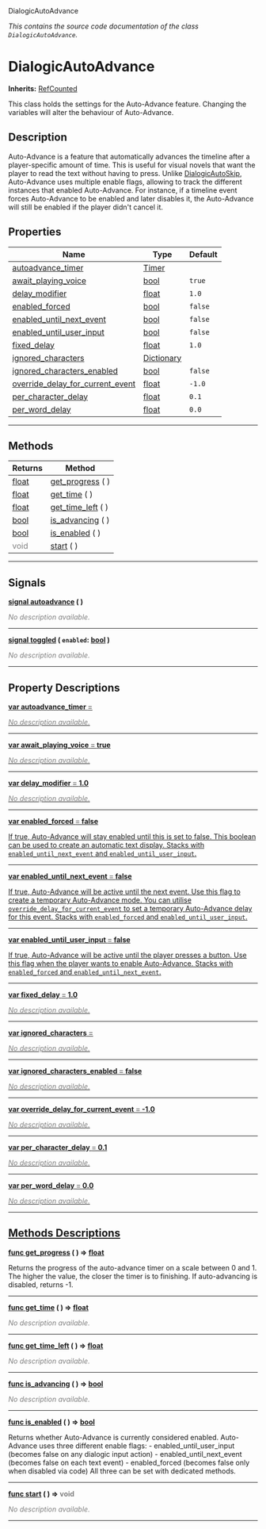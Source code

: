 
<div class="header-banner purple">
<div class="header-label purple">DialogicAutoAdvance</div>
</div>

*This contains the source code documentation of the class `DialogicAutoAdvance`.*
        
# DialogicAutoAdvance
**Inherits:** [RefCounted](https://docs.godotengine.org/en/latest/classes/class_refcounted.html#class-refcounted)

This class holds the settings for the Auto-Advance feature. Changing the variables will alter the behaviour of Auto-Advance.
## Description
Auto-Advance is a feature that automatically advances the timeline after a player-specific amount of time. This is useful for visual novels that want the player to read the text without having to press.  Unlike [DialogicAutoSkip](class_dialogicautoskip.md), Auto-Advance uses multiple enable flags, allowing to track the different instances that enabled Auto-Advance. For instance, if a timeline event forces Auto-Advance to be enabled and later disables it, the Auto-Advance will still be enabled if the player didn't cancel it.

## Properties
Name | Type | Default 
--- | --- | --- 
[<span class="hljs-title">autoadvance_timer</span>](#property-autoadvance_timer) | [Timer](https://docs.godotengine.org/en/latest/classes/class_timer.html#class-timer) |   
[<span class="hljs-title">await_playing_voice</span>](#property-await_playing_voice) | [bool](https://docs.godotengine.org/en/latest/classes/class_bool.html#class-bool) |  `true` 
[<span class="hljs-title">delay_modifier</span>](#property-delay_modifier) | [float](https://docs.godotengine.org/en/latest/classes/class_float.html#class-float) |  `1.0` 
[<span class="hljs-title">enabled_forced</span>](#property-enabled_forced) | [bool](https://docs.godotengine.org/en/latest/classes/class_bool.html#class-bool) |  `false` 
[<span class="hljs-title">enabled_until_next_event</span>](#property-enabled_until_next_event) | [bool](https://docs.godotengine.org/en/latest/classes/class_bool.html#class-bool) |  `false` 
[<span class="hljs-title">enabled_until_user_input</span>](#property-enabled_until_user_input) | [bool](https://docs.godotengine.org/en/latest/classes/class_bool.html#class-bool) |  `false` 
[<span class="hljs-title">fixed_delay</span>](#property-fixed_delay) | [float](https://docs.godotengine.org/en/latest/classes/class_float.html#class-float) |  `1.0` 
[<span class="hljs-title">ignored_characters</span>](#property-ignored_characters) | [Dictionary](https://docs.godotengine.org/en/latest/classes/class_dictionary.html#class-dictionary) |   
[<span class="hljs-title">ignored_characters_enabled</span>](#property-ignored_characters_enabled) | [bool](https://docs.godotengine.org/en/latest/classes/class_bool.html#class-bool) |  `false` 
[<span class="hljs-title">override_delay_for_current_event</span>](#property-override_delay_for_current_event) | [float](https://docs.godotengine.org/en/latest/classes/class_float.html#class-float) |  `-1.0` 
[<span class="hljs-title">per_character_delay</span>](#property-per_character_delay) | [float](https://docs.godotengine.org/en/latest/classes/class_float.html#class-float) |  `0.1` 
[<span class="hljs-title">per_word_delay</span>](#property-per_word_delay) | [float](https://docs.godotengine.org/en/latest/classes/class_float.html#class-float) |  `0.0` 
--- 

## Methods
Returns | Method 
--- | --- 
<span class="hljs-attribute">[float](https://docs.godotengine.org/en/latest/classes/class_float.html#class-float)</span> | [<span class="hljs-title">get_progress</span>](#property-get_progress) ( ) 
<span class="hljs-attribute">[float](https://docs.godotengine.org/en/latest/classes/class_float.html#class-float)</span> | [<span class="hljs-title">get_time</span>](#property-get_time) ( ) 
<span class="hljs-attribute">[float](https://docs.godotengine.org/en/latest/classes/class_float.html#class-float)</span> | [<span class="hljs-title">get_time_left</span>](#property-get_time_left) ( ) 
<span class="hljs-attribute">[bool](https://docs.godotengine.org/en/latest/classes/class_bool.html#class-bool)</span> | [<span class="hljs-title">is_advancing</span>](#property-is_advancing) ( ) 
<span class="hljs-attribute">[bool](https://docs.godotengine.org/en/latest/classes/class_bool.html#class-bool)</span> | [<span class="hljs-title">is_enabled</span>](#property-is_enabled) ( ) 
<span style = "color: gray">void</span> | [<span class="hljs-title">start</span>](#property-start) ( ) 
--- 

## Signals


<a class="header" id="signal-autoadvance" href="#signal-autoadvance">**<span class="hljs-attribute">signal</span> [<span class="hljs-title">autoadvance</span>](#signal-autoadvance) ( )** </a>



 <span style = "color: gray">*No description available.*</span> 

---



<a class="header" id="signal-toggled" href="#signal-toggled">**<span class="hljs-attribute">signal</span> [<span class="hljs-title">toggled</span>](#signal-toggled) ( `enabled`: [bool](https://docs.godotengine.org/en/latest/classes/class_bool.html#class-bool) )** </a>



 <span style = "color: gray">*No description available.*</span> 

---

## Property Descriptions



<a class="header" id="property-autoadvance_timer" href="#property-autoadvance_timer">**<span class="hljs-attribute">var</span> <span class="hljs-title">autoadvance_timer</span> <span style = "color: gray"> = </span> <unknown>** 



 <span style = "color: gray">*No description available.*</span> 

---



<a class="header" id="property-await_playing_voice" href="#property-await_playing_voice">**<span class="hljs-attribute">var</span> <span class="hljs-title">await_playing_voice</span> <span style = "color: gray"> = </span> true** 



 <span style = "color: gray">*No description available.*</span> 

---



<a class="header" id="property-delay_modifier" href="#property-delay_modifier">**<span class="hljs-attribute">var</span> <span class="hljs-title">delay_modifier</span> <span style = "color: gray"> = </span> 1.0** 



 <span style = "color: gray">*No description available.*</span> 

---



<a class="header" id="property-enabled_forced" href="#property-enabled_forced">**<span class="hljs-attribute">var</span> <span class="hljs-title">enabled_forced</span> <span style = "color: gray"> = </span> false** 



If true, Auto-Advance will stay enabled until this is set to false.  This boolean can be used to create an automatic text display.  Stacks with `enabled_until_next_event` and `enabled_until_user_input`.

---



<a class="header" id="property-enabled_until_next_event" href="#property-enabled_until_next_event">**<span class="hljs-attribute">var</span> <span class="hljs-title">enabled_until_next_event</span> <span style = "color: gray"> = </span> false** 



If true, Auto-Advance will be active until the next event.  Use this flag to create a temporary Auto-Advance mode. You can utilise `override_delay_for_current_event` to set a temporary Auto-Advance delay for this event.  Stacks with `enabled_forced` and `enabled_until_user_input`.

---



<a class="header" id="property-enabled_until_user_input" href="#property-enabled_until_user_input">**<span class="hljs-attribute">var</span> <span class="hljs-title">enabled_until_user_input</span> <span style = "color: gray"> = </span> false** 



If true, Auto-Advance will be active until the player presses a button.  Use this flag when the player wants to enable Auto-Advance.  Stacks with `enabled_forced` and `enabled_until_next_event`.

---



<a class="header" id="property-fixed_delay" href="#property-fixed_delay">**<span class="hljs-attribute">var</span> <span class="hljs-title">fixed_delay</span> <span style = "color: gray"> = </span> 1.0** 



 <span style = "color: gray">*No description available.*</span> 

---



<a class="header" id="property-ignored_characters" href="#property-ignored_characters">**<span class="hljs-attribute">var</span> <span class="hljs-title">ignored_characters</span> <span style = "color: gray"> = </span> <unknown>** 



 <span style = "color: gray">*No description available.*</span> 

---



<a class="header" id="property-ignored_characters_enabled" href="#property-ignored_characters_enabled">**<span class="hljs-attribute">var</span> <span class="hljs-title">ignored_characters_enabled</span> <span style = "color: gray"> = </span> false** 



 <span style = "color: gray">*No description available.*</span> 

---



<a class="header" id="property-override_delay_for_current_event" href="#property-override_delay_for_current_event">**<span class="hljs-attribute">var</span> <span class="hljs-title">override_delay_for_current_event</span> <span style = "color: gray"> = </span> -1.0** 



 <span style = "color: gray">*No description available.*</span> 

---



<a class="header" id="property-per_character_delay" href="#property-per_character_delay">**<span class="hljs-attribute">var</span> <span class="hljs-title">per_character_delay</span> <span style = "color: gray"> = </span> 0.1** 



 <span style = "color: gray">*No description available.*</span> 

---



<a class="header" id="property-per_word_delay" href="#property-per_word_delay">**<span class="hljs-attribute">var</span> <span class="hljs-title">per_word_delay</span> <span style = "color: gray"> = </span> 0.0** 



 <span style = "color: gray">*No description available.*</span> 

---

## Methods Descriptions



<a class="header" id="method-get_progress" href="#method-get_progress">**<span class="hljs-attribute">func</span> [<span class="hljs-title">get_progress</span>](#property-get_progress) ( )</a>  ⇒ <span class="hljs-attribute">[float](https://docs.godotengine.org/en/latest/classes/class_float.html#class-float)</span>** 



Returns the progress of the auto-advance timer on a scale between 0 and 1. The higher the value, the closer the timer is to finishing. If auto-advancing is disabled, returns -1.

---



<a class="header" id="method-get_time" href="#method-get_time">**<span class="hljs-attribute">func</span> [<span class="hljs-title">get_time</span>](#property-get_time) ( )</a>  ⇒ <span class="hljs-attribute">[float](https://docs.godotengine.org/en/latest/classes/class_float.html#class-float)</span>** 



 <span style = "color: gray">*No description available.*</span> 

---



<a class="header" id="method-get_time_left" href="#method-get_time_left">**<span class="hljs-attribute">func</span> [<span class="hljs-title">get_time_left</span>](#property-get_time_left) ( )</a>  ⇒ <span class="hljs-attribute">[float](https://docs.godotengine.org/en/latest/classes/class_float.html#class-float)</span>** 



 <span style = "color: gray">*No description available.*</span> 

---



<a class="header" id="method-is_advancing" href="#method-is_advancing">**<span class="hljs-attribute">func</span> [<span class="hljs-title">is_advancing</span>](#property-is_advancing) ( )</a>  ⇒ <span class="hljs-attribute">[bool](https://docs.godotengine.org/en/latest/classes/class_bool.html#class-bool)</span>** 



 <span style = "color: gray">*No description available.*</span> 

---



<a class="header" id="method-is_enabled" href="#method-is_enabled">**<span class="hljs-attribute">func</span> [<span class="hljs-title">is_enabled</span>](#property-is_enabled) ( )</a>  ⇒ <span class="hljs-attribute">[bool](https://docs.godotengine.org/en/latest/classes/class_bool.html#class-bool)</span>** 



Returns whether Auto-Advance is currently considered enabled. Auto-Advance uses three different enable flags: - enabled_until_user_input (becomes false on any dialogic input action) - enabled_until_next_event (becomes false on each text event) - enabled_forced (becomes false only when disabled via code)  All three can be set with dedicated methods.

---



<a class="header" id="method-start" href="#method-start">**<span class="hljs-attribute">func</span> [<span class="hljs-title">start</span>](#property-start) ( )</a>  ⇒ <span style = "color: gray">void</span>** 



 <span style = "color: gray">*No description available.*</span> 

---

